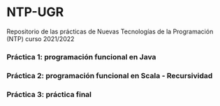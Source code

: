 # NTP-UGR
Repositorio de las prácticas de Nuevas Tecnologías de la Programación (NTP) curso 2021/2022

### Práctica 1: programación funcional en Java

### Práctica 2: programación funcional en Scala - Recursividad

### Práctica 3: práctica final
